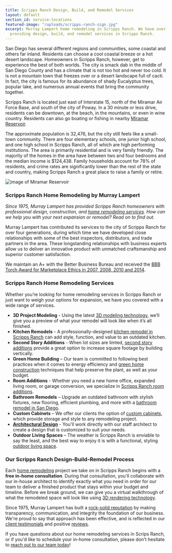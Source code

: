 ```yaml
---
title: Scripps Ranch Design, Build, and Remodel Services
layout: default
section_id: service-locations
featured-image: "/uploads/scripps-ranch-sign.jpg"
excerpt: Murray Lampert home remodeling in Scripps Ranch. We have over 40 years experience
  providing design, build, and remodel services in Scripps Ranch.
---
```


San Diego has several different regions and communities, some coastal and others far inland. Residents can choose a cool coastal breeze or a hot desert landscape. Homeowners in Scripps Ranch, however, get to experience the best of both worlds. The city is smack dab in the middle of San Diego County and has a climate that is not too hot and never too cold. It is not a mountain town that freezes over or a desert landscape full of cacti. In fact, the city is famous for its abundance of shady Eucalyptus trees, popular lake, and numerous annual events that bring the community together.

Scripps Ranch is located just east of Interstate 15, north of the Miramar Air Force Base, and south of the city of Poway. In a 30 minute or less drive, residents can be downtown, at the beach, in the mountains, or even in wine country. Residents can also go boating or fishing in nearby [Miramar Reservoir](https://www.sandiego.gov/water/recreation/reservoirs/miramar).

The approximate population is 32,476, but the city still feels like a small-town community. There are four elementary schools, one junior high school, and one high school in Scripps Ranch, all of which are high performing institutions. The area is primarily residential and is very family friendly. The majority of the homes in the area have between two and four bedrooms and the median income is $124,438. Family households account for 78% of residents, and crime rates are significantly lower than the rest of the state and country, making Scripps Ranch a great place to raise a family or retire.

![image of Miramar Reservoir](/uploads/miramar-reservoir.jpg "Miramar Reservoir is a Prime Boating and Fishing Spot in Scripps Ranch")

### Scripps Ranch Home Remodeling by Murray Lampert

_Since 1975, Murray Lampert has provided Scripps Ranch homeowners with professional design, construction, and [home remodeling services](/san-diego-home-remodel-services). How can we help you with your next expansion or remodel? Read on to find out._

Murray Lampert has contributed its services to the city of Scripps Ranch for over four generations, during which time we have developed close relationships with some of the best inspectors, distributors, and trade partners in the area. These longstanding relationships with business experts allow us to deliver an innovative product with unmatched craftsmanship and superior customer satisfaction.

We maintain an A+ with the Better Business Bureau and received the [BBB Torch Award for Marketplace Ethics in 2007, 2008, 2010 and 2014](/another-better-business-bureau-torch-award).

### Scripps Ranch Home Remodeling Services

Whether you’re looking for home remodeling services in Scripps Ranch or just want to weigh your options for expansion, we have you covered with a wide range of services.

- **3D Project Modeling** - Using the latest [3D modeling technology](/3d-architectural-rendering-services), we’ll give you a preview of what your remodel will look like when it’s all finished.
- **Kitchen Remodels** - A professionally-designed [kitchen remodel in Scripps Ranch](/kitchen-remodeling-scripps-ranch) can add style, function, and value to an outdated kitchen.
- **Second Story Additions** - When lot sizes are limted, [second story additions](/san-diego-second-story-addition) provide a great option to increase square footage by building vertically.
- **Green Home Building** – Our team is committed to following best practices when it comes to energy efficiency and [green home construction](/san-diego-green-home-construction) techniques that help preserve the plant, as well as your budget.
- **Room Additions** - Whether you need a new home office, expanded living room, or garage conversion, we specialize in [Scripps Ranch room additions](/room-additions-scripps-ranch).
- **Bathroom Remodels** – Upgrade an outdated bathroom with stylish fixtures, new flooring, efficient plumbing, and more with a [bathroom remodel in San Diego](/san-diego-bathroom-remodeling-services).
- **Custom Cabinets** – We offer our clients the option of [custom cabinets](/san-diego-custom-cabinet-construction-services), which provide storage and style to any remodeling project.
- **[Architectural Design](/san-diego-architectural-design-services)** - You'll work directly with our staff architect to create a design that is customized to suit your needs.
- **Outdoor Living Spaces** – The weather is Scripps Ranch is enviable to say the least, and the best way to enjoy it is with a functional, styling [outdoor living space](/san-diego-outdoor-living-space-design/).

### Our Scripps Ranch Design-Build-Remodel Process

Each [home remodeling](/san-diego-home-remodel-services) project we take on in Scripps Ranch begins with a **free in-home consultation**. During that consultation, you'll collaborate with our in-house architect to identify exactly what you need in order for our team to deliver a finished product that stays within your budget and timeline. Before we break ground, we can give you a virtual walkthrough of what the remodeled space will look like using [3D rendering technology](/3d-architectural-rendering-services).

Since 1975, Murray Lampert has built a [rock-solid reputation](https://www.youtube.com/watch?v=oRPb3--nimI) by making transparency, communication, and integrity the foundation of our business. We're proud to say that approach has been effective, and is reflected in our [client testimonials](/testimonials) and positive [reviews](/reviews).

If you have questions about our home remodeling services in Scrips Ranch, or if you'd like to schedule your in-home consultation, please don't hesitate to [reach out to our team today](#quick-contact)!
